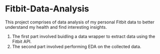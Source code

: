 # Fitbit-Data-Analysis
This project comprises of data analysis of my personal Fitbit data to better understand my health and find interesting insights. 
  1. The first part involved buidling a data wrapper to extract data using the Fitbit API.
  2. The second part involved performing EDA on the collected data.


